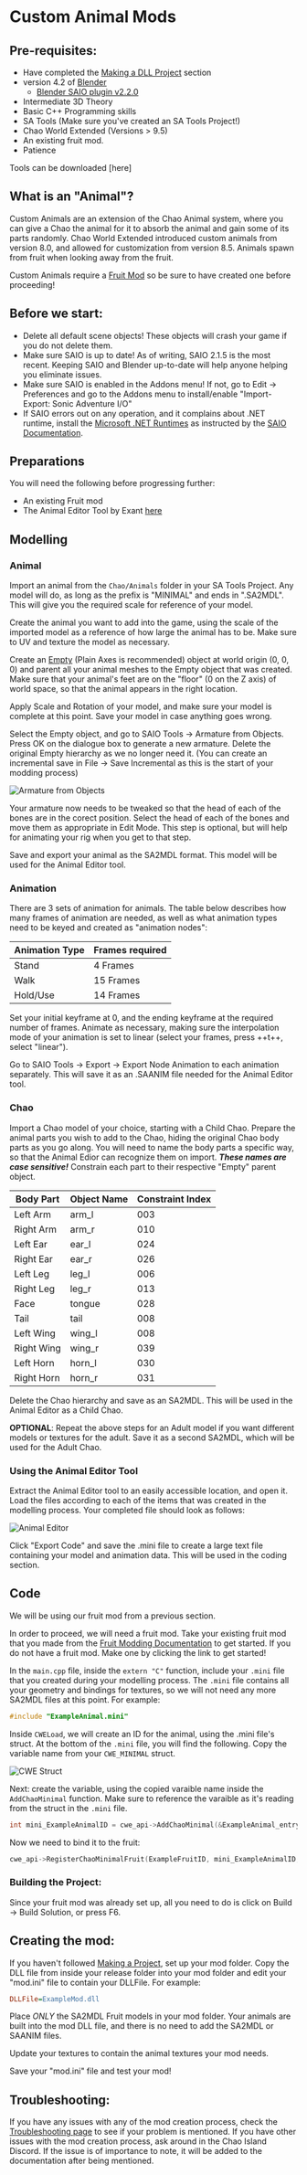 # Custom Animal Mods

## Pre-requisites:

* Have completed the [Making a DLL Project](MakingProject.md) section
* version 4.2 of [Blender](https://www.blender.org/)
    * [Blender SAIO plugin v2.2.0](https://github.com/X-Hax/SonicAdventureBlenderIO)
* Intermediate 3D Theory
* Basic C++ Programming skills
* SA Tools (Make sure you've created an SA Tools Project!)
* Chao World Extended (Versions > 9.5)
* An existing fruit mod.
* Patience

Tools can be downloaded [here]

## What is an "Animal"?

Custom Animals are an extension of the Chao Animal system, where you can give a Chao the animal for it to absorb the animal and gain some of its parts randomly. Chao World Extended introduced custom animals from version 8.0, and allowed for customization from version 8.5. Animals spawn from fruit when looking away from the fruit. 

Custom Animals require a [Fruit Mod](FruitModding.md) so be sure to have created one before proceeding!

## Before we start:

* Delete all default scene objects! These objects will crash your game if you do not delete them.
* Make sure SAIO is up to date! As of writing, SAIO 2.1.5 is the most recent. Keeping SAIO and Blender up-to-date will help anyone helping you eliminate issues.
* Make sure SAIO is enabled in the Addons menu! If not, go to Edit -> Preferences and go to the Addons menu to install/enable "Import-Export: Sonic Adventure I/O"
* If SAIO errors out on any operation, and it complains about .NET runtime, install the [Microsoft .NET Runtimes](https://dotnet.microsoft.com/en-us/download) as instructed by the [SAIO Documentation](https://x-hax.github.io/SonicAdventureBlenderIO/).

## Preparations
You will need the following before progressing further:

* An existing Fruit mod
* The Animal Editor Tool by Exant [here](https://github.com/Exant64/AnimalEditor)

## Modelling

### Animal

Import an animal from the `Chao/Animals` folder in your SA Tools Project. Any model will do, as long as the prefix is "MINIMAL" and ends in ".SA2MDL". This will give you the required scale for reference of your model.

Create the animal you want to add into the game, using the scale of the imported model as a reference of how large the animal has to be. Make sure to UV and texture the model as necessary.

Create an [Empty](https://docs.blender.org/manual/en/latest/modeling/empties.html) (Plain Axes is recommended) object at world origin (0, 0, 0) and parent all your animal meshes to the Empty object that was created.  Make sure that your animal's feet are on the "floor" (0 on the Z axis) of world space, so that the animal appears in the right location.

Apply Scale and Rotation of your model, and make sure your model is complete at this point. Save your model in case anything goes wrong.

Select the Empty object, and go to SAIO Tools -> Armature from Objects. Press OK on the dialogue box to generate a new armature. Delete the original Empty hierarchy as we no longer need it. (You can create an incremental save in File -> Save Incremental as this is the start of your modding process)

![Armature from Objects](imgs/blender-ArmatureFromObjects.png)

Your armature now needs to be tweaked so that the head of each of the bones are in the corect position. Select the head of each of the bones and move them as appropriate in Edit Mode. This step is optional, but will help for animating your rig when you get to that step.

Save and export your animal as the SA2MDL format. This model will be used for the Animal Editor tool.

### Animation

There are 3 sets of animation for animals. The table below describes how many frames of animation are needed, as well as what animation types need to be keyed and created as "animation nodes":

|Animation Type|Frames required|
|--------------|---------------|
|Stand|4 Frames|
|Walk|15 Frames|
|Hold/Use|14 Frames|

Set your initial keyframe at 0, and the ending keyframe at the required number of frames. Animate as necessary, making sure the interpolation mode of your animation is set to linear (select your frames, press ++t++, select "linear").

Go to SAIO Tools -> Export -> Export Node Animation to each animation separately. This will save it as an .SAANIM file needed for the Animal Editor tool.

### Chao

Import a Chao model of your choice, starting with a Child Chao. Prepare the animal parts you wish to add to the Chao, hiding the original Chao body parts as you go along. You will need to name the body parts a specific way, so that the Animal Edior can recognize them on import. ***These names are case sensitive!*** Constrain each part to their respective "Empty" parent object.

|Body Part|Object Name|Constraint Index|
|---------|-----------|----------------|
|Left Arm|arm_l|003|
|Right Arm|arm_r|010|
|Left Ear|ear_l|024|
|Right Ear|ear_r|026|
|Left Leg|leg_l|006|
|Right Leg|leg_r|013|
|Face|tongue|028|
|Tail|tail|008|
|Left Wing|wing_l|008|
|Right Wing|wing_r|039|
|Left Horn|horn_l|030|
|Right Horn|horn_r|031|

Delete the Chao hierarchy and save as an SA2MDL. This will be used in the Animal Editor as a Child Chao.

**OPTIONAL**: Repeat the above steps for an Adult model if you want different models or textures for the adult. Save it as a second SA2MDL, which will be used for the Adult Chao.

### Using the Animal Editor Tool

Extract the Animal Editor tool to an easily accessible location, and open it. Load the files according to each of the items that was created in the modelling process. Your completed file should look as follows:

![Animal Editor](imgs/AnimalEditor-Imports.png)

Click "Export Code" and save the .mini file to create a large text file containing your model and animation data. This will be used in the coding section.

## Code

We will be using our fruit mod from a previous section. 

In order to proceed, we will need a fruit mod. Take your existing fruit mod that you made from the [Fruit Modding Documentation](FruitModding.md) to get started. If you do not have a fruit mod. Make one by clicking the link to get started!

In the `main.cpp` file, inside the `extern "C"` function, include your `.mini` file that you created during your modelling process. The `.mini` file contains all your geometry and bindings for textures, so we will not need any more SA2MDL files at this point. For example:

```cpp
#include "ExampleAnimal.mini"
```

Inside `CWELoad`, we will create an ID for the animal, using the .mini file's struct. At the bottom of the `.mini` file, you will find the following. Copy the variable name from your `CWE_MINIMAL` struct.

![CWE Struct](imgs/Code-AnimalStruct.png)

Next: create the variable, using the copied varaible name inside the `AddChaoMinimal` function. Make sure to reference the varaible as it's reading from the struct in the `.mini` file.

```cpp
int mini_ExampleAnimalID = cwe_api->AddChaoMinimal(&ExampleAnimal_entry);
```

Now we need to bind it to the fruit:

```cpp
cwe_api->RegisterChaoMinimalFruit(ExampleFruitID, mini_ExampleAnimalID, 0, 50);
```

### Building the Project:

Since your fruit mod was already set up, all you need to do is click on Build -> Build Solution, or press F6.

## Creating the mod:

If you haven't followed [Making a Project](MakingProject.md), set up your mod folder. Copy the DLL file from inside your release folder into your mod folder and edit your "mod.ini" file to contain your DLLFile. For example:

```ini
DLLFile=ExampleMod.dll
```

Place *ONLY* the SA2MDL Fruit models in your mod folder. Your animals are built into the mod DLL file, and there is no need to add the SA2MDL or SAANIM files.

Update your textures to contain the animal textures your mod needs.

Save your "mod.ini" file and test your mod!

## Troubleshooting:

If you have any issues with any of the mod creation process, check the [Troubleshooting page](troubleshooting.md) to see if your problem is mentioned. If you have other issues with the mod creation process, ask around in the Chao Island Discord. If the issue is of importance to note, it will be added to the documentation after being mentioned.